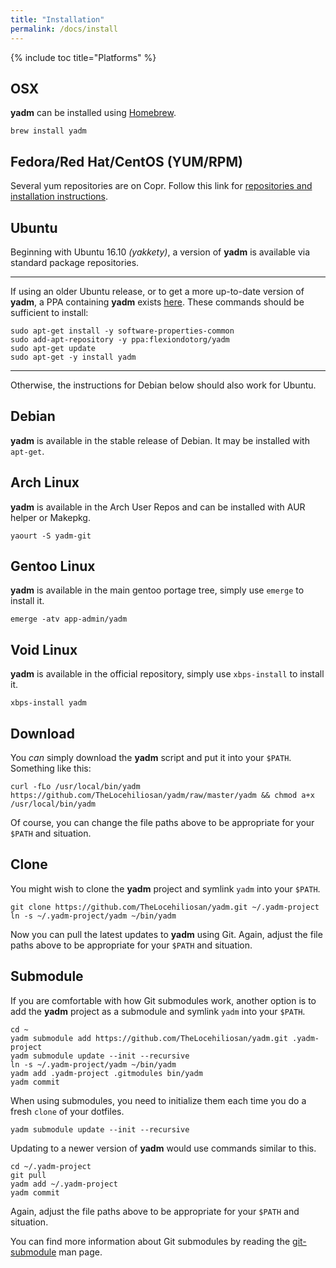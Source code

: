```yaml
---
title: "Installation"
permalink: /docs/install
---
```

{% include toc title="Platforms" %}

## OSX

**yadm** can be installed using [Homebrew](https://github.com/Homebrew/homebrew).

```
brew install yadm
```

## Fedora/Red Hat/CentOS (YUM/RPM)

Several yum repositories are on Copr. Follow this link for [repositories and installation instructions](https://copr.fedorainfracloud.org/coprs/thelocehiliosan/yadm/).

## Ubuntu

Beginning with Ubuntu 16.10 _(yakkety)_, a version of **yadm** is available via
standard package repositories.

---

If using an older Ubuntu release, or to get a more up-to-date version of **yadm**, a PPA containing **yadm** exists
[here](https://launchpad.net/~flexiondotorg/+archive/ubuntu/yadm). These
commands should be sufficient to install:

```
sudo apt-get install -y software-properties-common
sudo add-apt-repository -y ppa:flexiondotorg/yadm
sudo apt-get update
sudo apt-get -y install yadm
```
---

Otherwise, the instructions for Debian below should also work for Ubuntu.

## Debian

**yadm** is available in the stable release of Debian. It may be installed with `apt-get`.

## Arch Linux

**yadm** is available in the Arch User Repos and can be installed with AUR helper or Makepkg.

```
yaourt -S yadm-git
```

## Gentoo Linux

**yadm** is available in the main gentoo portage tree, simply use `emerge` to install it.

```
emerge -atv app-admin/yadm
```

## Void Linux

**yadm** is available in the official repository, simply use `xbps-install` to install it.

```
xbps-install yadm
```

## Download

You *can* simply download the **yadm** script and put it into your `$PATH`. Something like this:

```
curl -fLo /usr/local/bin/yadm https://github.com/TheLocehiliosan/yadm/raw/master/yadm && chmod a+x /usr/local/bin/yadm
```

Of course, you can change the file paths above to be appropriate for your `$PATH` and situation.

## Clone

You might wish to clone the **yadm** project and symlink `yadm` into your
`$PATH`.

```
git clone https://github.com/TheLocehiliosan/yadm.git ~/.yadm-project
ln -s ~/.yadm-project/yadm ~/bin/yadm
```

Now you can pull the latest updates to **yadm** using Git. Again, adjust the
file paths above to be appropriate for your `$PATH` and situation.

## Submodule

If you are comfortable with how Git submodules  work, another option is to add
the **yadm** project as a submodule and symlink `yadm` into your `$PATH`.

```
cd ~
yadm submodule add https://github.com/TheLocehiliosan/yadm.git .yadm-project
yadm submodule update --init --recursive
ln -s ~/.yadm-project/yadm ~/bin/yadm
yadm add .yadm-project .gitmodules bin/yadm
yadm commit
```
When using submodules, you need to initialize them each time you do a fresh
`clone` of your dotfiles.

```
yadm submodule update --init --recursive
```

Updating to a newer version of **yadm** would use commands similar to this.

```
cd ~/.yadm-project
git pull
yadm add ~/.yadm-project
yadm commit
```

Again, adjust the file paths above to be appropriate for your `$PATH` and
situation.

You can find more information about Git submodules by reading the [git-submodule](https://git-scm.com/docs/git-submodule)
man page.
